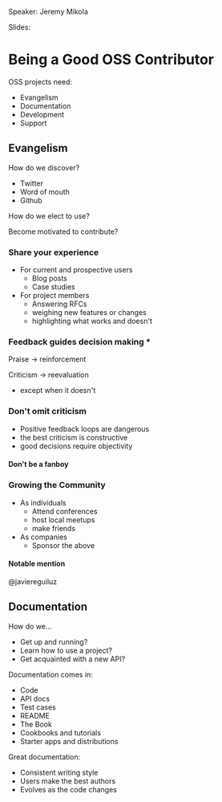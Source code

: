 Speaker: Jeremy Mikola

Slides:

# Being a Good OSS Contributor

OSS projects need:
- Evangelism
- Documentation
- Development
- Support

## Evangelism

How do we discover?
- Twitter
- Word of mouth
- Github

How do we elect to use?

Become motivated to contribute?

### Share your experience
- For current and prospective users
  - Blog posts
  - Case studies
- For project members
  - Answering RFCs
  - weighing new features or changes
  - highlighting what works and doesn't

### Feedback guides decision making *

Praise -> reinforcement

Criticism -> reevaluation

* except when it doesn't

### Don't omit criticism
- Positive feedback loops are dangerous
- the best criticism is constructive
- good decisions require objectivity

#### Don't be a fanboy

### Growing the Community
- As individuals
  - Attend conferences
  - host local meetups
  - make friends
- As companies
  - Sponsor the above

#### Notable mention
@javiereguiluz

## Documentation

How do we...
- Get up and running?
- Learn how to use a project?
- Get acquainted with a new API?

Documentation comes in:
- Code
- API docs
- Test cases
- README
- The Book
- Cookbooks and tutorials
- Starter apps and distributions

Great documentation:
- Consistent writing style
- Users make the best authors
- Evolves as the code changes